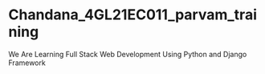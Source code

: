 # Chandana_4GL21EC011_parvam_training
We Are Learning Full Stack Web Development Using Python and Django Framework
